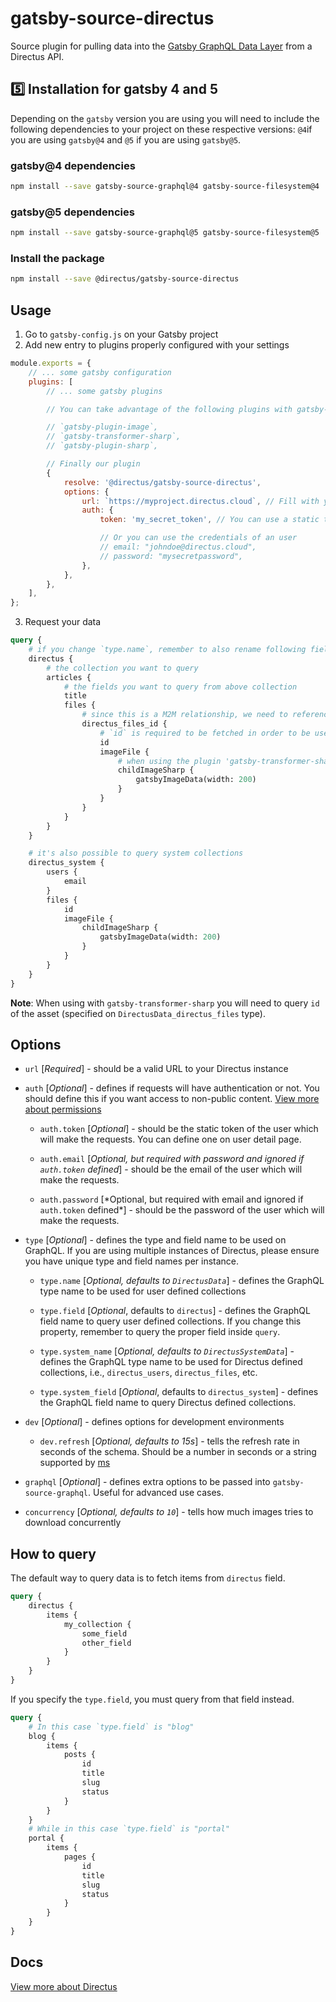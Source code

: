 # gatsby-source-directus

Source plugin for pulling data into the [Gatsby GraphQL Data Layer](https://www.gatsbyjs.com/docs/reference/graphql-data-layer/) from a Directus API.


## 5️⃣ Installation for gatsby 4 and 5
Depending on the `gatsby` version you are using you will need to include the following dependencies to your project on these respective versions: `@4`if you are using `gatsby@4` and `@5` if you are using `gatsby@5`.

### gatsby@4 dependencies
```bash
npm install --save gatsby-source-graphql@4 gatsby-source-filesystem@4
```

### gatsby@5 dependencies
```bash
npm install --save gatsby-source-graphql@5 gatsby-source-filesystem@5
```

### Install the package
```bash
npm install --save @directus/gatsby-source-directus
```

## Usage

1. Go to `gatsby-config.js` on your Gatsby project
2. Add new entry to plugins properly configured with your settings

```js
module.exports = {
	// ... some gatsby configuration
	plugins: [
		// ... some gatsby plugins

		// You can take advantage of the following plugins with gatsby-source-directus

		// `gatsby-plugin-image`,
		// `gatsby-transformer-sharp`,
		// `gatsby-plugin-sharp`,

		// Finally our plugin
		{
			resolve: '@directus/gatsby-source-directus',
			options: {
				url: `https://myproject.directus.cloud`, // Fill with your Directus instance address
				auth: {
					token: 'my_secret_token', // You can use a static token from an user

					// Or you can use the credentials of an user
					// email: "johndoe@directus.cloud",
					// password: "mysecretpassword",
				},
			},
		},
	],
};
```

3. Request your data

```graphql
query {
	# if you change `type.name`, remember to also rename following field
	directus {
		# the collection you want to query
		articles {
			# the fields you want to query from above collection
			title
			files {
				# since this is a M2M relationship, we need to reference the junction field
				directus_files_id {
					# `id` is required to be fetched in order to be used with `gatsby-transformer-sharp`
					id
					imageFile {
						# when using the plugin 'gatsby-transformer-sharp', you can query images with transformations
						childImageSharp {
							gatsbyImageData(width: 200)
						}
					}
				}
			}
		}
	}

	# it's also possible to query system collections
	directus_system {
		users {
			email
		}
		files {
			id
			imageFile {
				childImageSharp {
					gatsbyImageData(width: 200)
				}
			}
		}
	}
}
```

**Note**: When using with `gatsby-transformer-sharp` you will need to query `id` of the asset (specified on
`DirectusData_directus_files` type).

## Options

- `url` [*Required*] - should be a valid URL to your Directus instance

- `auth` [*Optional*] - defines if requests will have authentication or not. You should define this if you want access
  to non-public content.
  [View more about permissions](https://docs.directus.io/configuration/users-roles-permissions/#users-roles-permissions)

  - `auth.token` [*Optional*] - should be the static token of the user which will make the requests. You can define one
    on user detail page.

  - `auth.email` [*Optional, but required with password and ignored if `auth.token` defined*] - should be the email of
    the user which will make the requests.

  - `auth.password` [*Optional, but required with email and ignored if `auth.token` defined\*] - should be the password
    of the user which will make the requests.

- `type` [*Optional*] - defines the type and field name to be used on GraphQL. If you are using multiple instances of
  Directus, please ensure you have unique type and field names per instance.

  - `type.name` [*Optional, defaults to `DirectusData`*] - defines the GraphQL type name to be used for user defined
    collections

  - `type.field` [*Optional*, defaults to `directus`] - defines the GraphQL field name to query user defined
    collections. If you change this property, remember to query the proper field inside `query`.

  - `type.system_name` [*Optional, defaults to `DirectusSystemData`*] - defines the GraphQL type name to be used for
    Directus defined collections, i.e., `directus_users`, `directus_files`, etc.

  - `type.system_field` [*Optional*, defaults to `directus_system`] - defines the GraphQL field name to query Directus
    defined collections.

- `dev` [*Optional*] - defines options for development environments

  - `dev.refresh` [*Optional, defaults to 15s*] - tells the refresh rate in seconds of the schema. Should be a number in
    seconds or a string supported by [ms](https://github.com/vercel/ms)

- `graphql` [*Optional*] - defines extra options to be passed into `gatsby-source-graphql`. Useful for advanced use
  cases.

- `concurrency` [*Optional, defaults to `10`*] - tells how much images tries to download concurrently

## How to query

The default way to query data is to fetch items from `directus` field.

```graphql
query {
	directus {
		items {
			my_collection {
				some_field
				other_field
			}
		}
	}
}
```

If you specify the `type.field`, you must query from that field instead.

```graphql
query {
	# In this case `type.field` is "blog"
	blog {
		items {
			posts {
				id
				title
				slug
				status
			}
		}
	}
	# While in this case `type.field` is "portal"
	portal {
		items {
			pages {
				id
				title
				slug
				status
			}
		}
	}
}
```

## Docs

[View more about Directus](https://docs.directus.io/)
